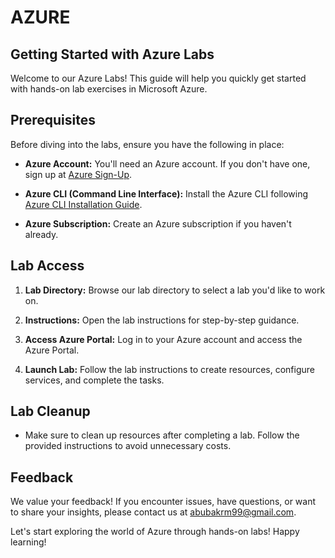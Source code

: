 # AZURE

## Getting Started with Azure Labs

Welcome to our Azure Labs! This guide will help you quickly get started with hands-on lab exercises in Microsoft Azure.

## Prerequisites

Before diving into the labs, ensure you have the following in place:

- **Azure Account:** You'll need an Azure account. If you don't have one, sign up at [Azure Sign-Up](https://azure.com).

- **Azure CLI (Command Line Interface):** Install the Azure CLI following [Azure CLI Installation Guide](https://docs.microsoft.com/en-us/cli/azure/install-azure-cli).

- **Azure Subscription:** Create an Azure subscription if you haven't already.

## Lab Access

1. **Lab Directory:** Browse our lab directory to select a lab you'd like to work on.

2. **Instructions:** Open the lab instructions for step-by-step guidance.

3. **Access Azure Portal:** Log in to your Azure account and access the Azure Portal.

4. **Launch Lab:** Follow the lab instructions to create resources, configure services, and complete the tasks.

## Lab Cleanup

- Make sure to clean up resources after completing a lab. Follow the provided instructions to avoid unnecessary costs.

## Feedback

We value your feedback! If you encounter issues, have questions, or want to share your insights, please contact us at [abubakrm99@gmail.com](https://mail.google.com/mail/u/0/?tab=rm&ogbl#inbox?compose=new]).

Let's start exploring the world of Azure through hands-on labs! Happy learning!

